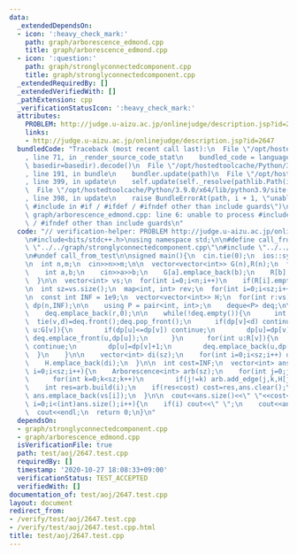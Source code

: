 ```yaml
---
data:
  _extendedDependsOn:
  - icon: ':heavy_check_mark:'
    path: graph/arborescence_edmond.cpp
    title: graph/arborescence_edmond.cpp
  - icon: ':question:'
    path: graph/stronglyconnectedcomponent.cpp
    title: graph/stronglyconnectedcomponent.cpp
  _extendedRequiredBy: []
  _extendedVerifiedWith: []
  _pathExtension: cpp
  _verificationStatusIcon: ':heavy_check_mark:'
  attributes:
    PROBLEM: http://judge.u-aizu.ac.jp/onlinejudge/description.jsp?id=2647
    links:
    - http://judge.u-aizu.ac.jp/onlinejudge/description.jsp?id=2647
  bundledCode: "Traceback (most recent call last):\n  File \"/opt/hostedtoolcache/Python/3.9.0/x64/lib/python3.9/site-packages/onlinejudge_verify/documentation/build.py\"\
    , line 71, in _render_source_code_stat\n    bundled_code = language.bundle(stat.path,\
    \ basedir=basedir).decode()\n  File \"/opt/hostedtoolcache/Python/3.9.0/x64/lib/python3.9/site-packages/onlinejudge_verify/languages/cplusplus.py\"\
    , line 191, in bundle\n    bundler.update(path)\n  File \"/opt/hostedtoolcache/Python/3.9.0/x64/lib/python3.9/site-packages/onlinejudge_verify/languages/cplusplus_bundle.py\"\
    , line 399, in update\n    self.update(self._resolve(pathlib.Path(included), included_from=path))\n\
    \  File \"/opt/hostedtoolcache/Python/3.9.0/x64/lib/python3.9/site-packages/onlinejudge_verify/languages/cplusplus_bundle.py\"\
    , line 398, in update\n    raise BundleErrorAt(path, i + 1, \"unable to process\
    \ #include in #if / #ifdef / #ifndef other than include guards\")\nonlinejudge_verify.languages.cplusplus_bundle.BundleErrorAt:\
    \ graph/arborescence_edmond.cpp: line 6: unable to process #include in #if / #ifdef\
    \ / #ifndef other than include guards\n"
  code: "// verification-helper: PROBLEM http://judge.u-aizu.ac.jp/onlinejudge/description.jsp?id=2647\n\
    \n#include<bits/stdc++.h>\nusing namespace std;\n\n#define call_from_test\n#include\
    \ \"../../graph/stronglyconnectedcomponent.cpp\"\n#include \"../../graph/arborescence_edmond.cpp\"\
    \n#undef call_from_test\n\nsigned main(){\n  cin.tie(0);\n  ios::sync_with_stdio(0);\n\
    \n  int n,m;\n  cin>>n>>m;\n\n  vector<vector<int>> G(n),R(n);\n  for(int i=0;i<m;i++){\n\
    \    int a,b;\n    cin>>a>>b;\n    G[a].emplace_back(b);\n    R[b].emplace_back(a);\n\
    \  }\n\n  vector<int> vs;\n  for(int i=0;i<n;i++)\n    if(R[i].empty()) vs.emplace_back(i);\n\
    \n  int sz=vs.size();\n  map<int, int> rev;\n  for(int i=0;i<sz;i++) rev[vs[i]]=i;\n\
    \n  const int INF = 1e9;\n  vector<vector<int>> H;\n  for(int r:vs){\n    vector<int>\
    \ dp(n,INF);\n\n    using P = pair<int, int>;\n    deque<P> deq;\n\n    dp[r]=0;\n\
    \    deq.emplace_back(r,0);\n\n    while(!deq.empty()){\n      int v,d;\n    \
    \  tie(v,d)=deq.front();deq.pop_front();\n      if(dp[v]<d) continue;\n      for(int\
    \ u:G[v]){\n        if(dp[u]<=dp[v]) continue;\n        dp[u]=dp[v];\n       \
    \ deq.emplace_front(u,dp[u]);\n      }\n      for(int u:R[v]){\n        if(dp[u]<=dp[v]+1)\
    \ continue;\n        dp[u]=dp[v]+1;\n        deq.emplace_back(u,dp[u]);\n    \
    \  }\n    }\n\n    vector<int> di(sz);\n    for(int i=0;i<sz;i++) di[i]=dp[vs[i]];\n\
    \    H.emplace_back(di);\n  }\n\n  int cost=INF;\n  vector<int> ans;\n\n  for(int\
    \ i=0;i<sz;i++){\n    Arborescence<int> arb(sz);\n    for(int j=0;j<sz;j++)\n\
    \      for(int k=0;k<sz;k++)\n        if(j!=k) arb.add_edge(j,k,H[j][k]);\n\n\
    \    int res=arb.build(i);\n    if(res<cost) cost=res,ans.clear();\n    if(res==cost)\
    \ ans.emplace_back(vs[i]);\n  }\n\n  cout<<ans.size()<<\" \"<<cost<<endl;\n  for(int\
    \ i=0;i<(int)ans.size();i++){\n    if(i) cout<<\" \";\n    cout<<ans[i];\n  }\n\
    \  cout<<endl;\n  return 0;\n}\n"
  dependsOn:
  - graph/stronglyconnectedcomponent.cpp
  - graph/arborescence_edmond.cpp
  isVerificationFile: true
  path: test/aoj/2647.test.cpp
  requiredBy: []
  timestamp: '2020-10-27 18:08:33+09:00'
  verificationStatus: TEST_ACCEPTED
  verifiedWith: []
documentation_of: test/aoj/2647.test.cpp
layout: document
redirect_from:
- /verify/test/aoj/2647.test.cpp
- /verify/test/aoj/2647.test.cpp.html
title: test/aoj/2647.test.cpp
---
```

